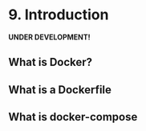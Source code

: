 # 9. Introduction

**UNDER DEVELOPMENT!**

## What is Docker?

## What is a Dockerfile

## What is docker-compose
